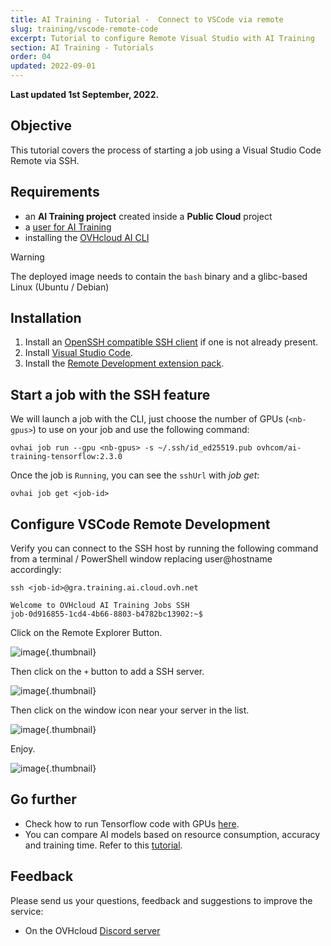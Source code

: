 ```yaml
---
title: AI Training - Tutorial -  Connect to VSCode via remote
slug: training/vscode-remote-code
excerpt: Tutorial to configure Remote Visual Studio with AI Training
section: AI Training - Tutorials
order: 04
updated: 2022-09-01
---
```


**Last updated 1st September, 2022.**

## Objective

This tutorial covers the process of starting a job using a Visual Studio Code Remote via SSH.

## Requirements

-   an **AI Training project** created inside a **Public Cloud** project
-   a [user for AI Training](https://docs.ovh.com/us/en/publiccloud/ai/users)
-   installing the [OVHcloud AI CLI](https://docs.ovh.com/us/en/publiccloud/ai/cli/install-client)

> [!warning]
> The deployed image needs to contain the `bash` binary and a glibc-based Linux (Ubuntu / Debian)

## Installation

1.  Install an [OpenSSH compatible SSH client](https://code.visualstudio.com/docs/remote/troubleshooting#_installing-a-supported-ssh-client) if one is not already present.
2.  Install [Visual Studio Code](https://code.visualstudio.com/).
3.  Install the [Remote Development extension pack](https://marketplace.visualstudio.com/items?itemName=ms-vscode-remote.vscode-remote-extensionpack).

## Start a job with the SSH feature

We will launch a job with the CLI, just choose the number of GPUs (`<nb-gpus>`) to use on your job and use the following command:

``` {.bash}
ovhai job run --gpu <nb-gpus> -s ~/.ssh/id_ed25519.pub ovhcom/ai-training-tensorflow:2.3.0
```

Once the job is `Running`, you can see the `sshUrl` with *job get*:

``` {.bash}
ovhai job get <job-id>
```

## Configure VSCode Remote Development

Verify you can connect to the SSH host by running the following command from a terminal / PowerShell window replacing user\@hostname accordingly:

``` {.bash}
ssh <job-id>@gra.training.ai.cloud.ovh.net

Welcome to OVHcloud AI Training Jobs SSH
job-0d916855-1cd4-4b66-8803-b4782bc13902:~$
```

Click on the Remote Explorer Button.

![image](images/vscode-1.png){.thumbnail}

Then click on the `+` button to add a SSH server.

![image](images/vscode-2.png){.thumbnail}

Then click on the window icon near your server in the list.

![image](images/vscode-3.png){.thumbnail}

Enjoy.

![image](images/vscode-4.png){.thumbnail}

## Go further

- Check how to run Tensorflow code with GPUs [here](https://docs.ovh.com/us/en/publiccloud/ai/training/tensorflow-gpu-examples/).
- You can compare AI models based on resource consumption, accuracy and training time. Refer to this [tutorial](https://docs.ovh.com/us/en/publiccloud/ai/training/tuto-models-comparaison-weights-and-biases/).

## Feedback

Please send us your questions, feedback and suggestions to improve the service:

- On the OVHcloud [Discord server](https://discord.com/invite/vXVurFfwe9)
